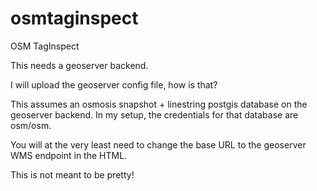 osmtaginspect
=============

OSM TagInspect


This needs a geoserver backend.

I will upload the geoserver config file, how is that?

This assumes an osmosis snapshot + linestring postgis database on the geoserver backend. In my setup, the credentials for that database are osm/osm.

You will at the very least need to change the base URL to the geoserver WMS endpoint in the HTML.

This is not meant to be pretty!
